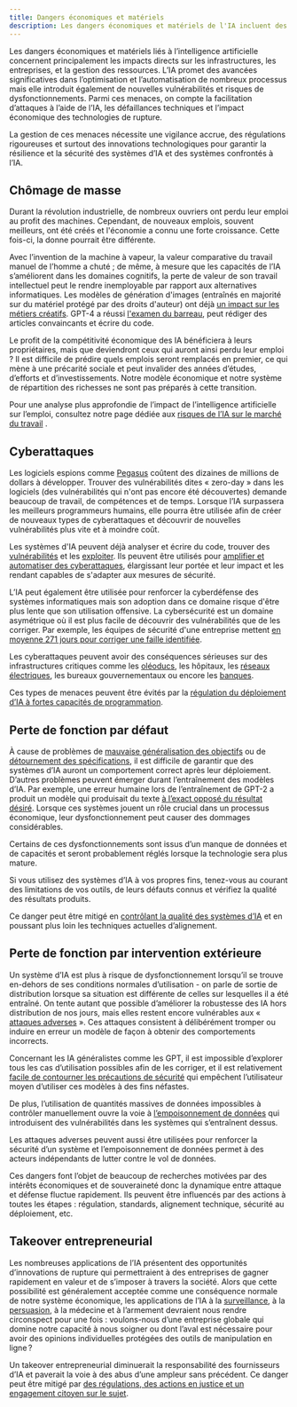 ```yaml
---
title: Dangers économiques et matériels
description: Les dangers économiques et matériels de l'IA incluent des impacts sur les infrastructures et les entreprises, de nouvelles vulnérabilités, et des défis d'automatisation, nécessitant une gestion prudente via la régulation et l'innovation technologique.
---
```


Les dangers économiques et matériels liés à l’intelligence artificielle concernent principalement les impacts directs sur les infrastructures, les entreprises, et la gestion des ressources. L’IA promet des avancées significatives dans l’optimisation et l’automatisation de nombreux processus mais elle introduit également de nouvelles vulnérabilités et risques de dysfonctionnements. Parmi ces menaces, on compte la facilitation d’attaques à l’aide de l’IA, les défaillances techniques et l’impact économique des technologies de rupture.

La gestion de ces menaces nécessite une vigilance accrue, des régulations rigoureuses et surtout des innovations technologiques pour garantir la résilience et la sécurité des systèmes d’IA et des systèmes confrontés à l’IA.

## Chômage de masse

Durant la révolution industrielle, de nombreux ouvriers ont perdu leur emploi au profit des machines. Cependant, de nouveaux emplois, souvent meilleurs, ont été créés et l'économie a connu une forte croissance. Cette fois-ci, la donne pourrait être différente.

Avec l’invention de la machine à vapeur, la valeur comparative du travail manuel de l’homme a chuté ; de même, à mesure que les capacités de l’IA s’améliorent dans les domaines cognitifs, la perte de valeur de son travail intellectuel peut le rendre inemployable par rapport aux alternatives informatiques. Les modèles de génération d'images (entraînés en majorité sur du matériel protégé par des droits d'auteur) ont déjà [un impact sur les métiers créatifs](https://cointelegraph.com/news/artists-face-a-choice-with-ai-adapt-or-become-obsolete). GPT-4 a réussi [l'examen du barreau](https://law.stanford.edu/2023/04/19/gpt-4-passes-the-bar-exam-what-that-means-for-artificial-intelligence-tools-in-the-legal-industry/), peut rédiger des articles convaincants et écrire du code.

Le profit de la compétitivité économique des IA bénéficiera à leurs propriétaires, mais que deviendront ceux qui auront ainsi perdu leur emploi ? Il est difficile de prédire quels emplois seront remplacés en premier, ce qui mène à une précarité sociale et peut invalider des années d’études, d’efforts et d’investissements. Notre modèle économique et notre système de répartition des richesses ne sont pas préparés à cette transition.

Pour une analyse plus approfondie de l’impact de l’intelligence artificielle sur l’emploi, consultez notre page dédiée aux [risques de l’IA sur le marché du travail](/emploi-ia)
.

## Cyberattaques

Les logiciels espions comme [Pegasus](<https://fr.wikipedia.org/wiki/Pegasus_(logiciel_espion)>) coûtent des dizaines de millions de dollars à développer. Trouver des vulnérabilités dites « zero-day » dans les logiciels (des vulnérabilités qui n'ont pas encore été découvertes) demande beaucoup de travail, de compétences et de temps. Lorsque l’IA surpassera les meilleurs programmeurs humains, elle pourra être utilisée afin de créer de nouveaux types de cyberattaques et découvrir de nouvelles vulnérabilités plus vite et à moindre coût.

Les systèmes d'IA peuvent déjà analyser et écrire du code, trouver des [vulnérabilités](https://betterprogramming.pub/i-used-gpt-3-to-find-213-security-vulnerabilities-in-a-single-codebase-cc3870ba9411) et les [exploiter](https://blog.checkpoint.com/2023/03/15/check-point-research-conducts-initial-security-analysis-of-chatgpt4-highlighting-potential-scenarios-for-accelerated-cybercrime/). Ils peuvent être utilisés pour [amplifier et automatiser des cyberattaques](https://www.crowdstrike.com/cybersecurity-101/cyberattacks/ai-powered-cyberattacks/), élargissant leur portée et leur impact et les rendant capables de s'adapter aux mesures de sécurité.

L’IA peut également être utilisée pour renforcer la cyberdéfense des systèmes informatiques mais son adoption dans ce domaine risque d'être plus lente que son utilisation offensive. La cybersécurité est un domaine asymétrique où il est plus facile de découvrir des vulnérabilités que de les corriger. Par exemple, les équipes de sécurité d'une entreprise mettent [en moyenne 271 jours pour corriger une faille identifiée](https://www.mend.io/blog/securing-the-software-supply-chain-mend-open-source-risk-report/#battling-the-remediation-gap).

Les cyberattaques peuvent avoir des conséquences sérieuses sur des infrastructures critiques comme les [oléoducs](https://fr.wikipedia.org/wiki/Cyberattaque_de_Colonial_Pipeline), les hôpitaux, les [réseaux électriques](https://obr.uk/box/cyber-attacks-during-the-russian-invasion-of-ukraine/), les bureaux gouvernementaux ou encore les [banques](https://fr.wikipedia.org/wiki/Cyber-braquage_de_la_banque_centrale_du_Bangladesh).

Ces types de menaces peuvent être évités par la [régulation du déploiement d’IA à fortes capacités de programmation](https://pauseia.fr/propositions).

## Perte de fonction par défaut

À cause de problèmes de [mauvaise généralisation des objectifs](https://arxiv.org/abs/2105.14111) ou de [détournement des spécifications](https://deepmind.google/discover/blog/specification-gaming-the-flip-side-of-ai-ingenuity/), il est difficile de garantir que des systèmes d’IA auront un comportement correct après leur déploiement. D’autres problèmes peuvent émerger durant l’entraînement des modèles d’IA. Par exemple, une erreur humaine lors de l’entraînement de GPT-2 a produit un modèle qui produisait du texte [à l’exact opposé du résultat désiré](https://arxiv.org/abs/1909.08593). Lorsque ces systèmes jouent un rôle crucial dans un processus économique, leur dysfonctionnement peut causer des dommages considérables.

Certains de ces dysfonctionnements sont issus d’un manque de données et de capacités et seront probablement réglés lorsque la technologie sera plus mature.

Si vous utilisez des systèmes d’IA à vos propres fins, tenez-vous au courant des limitations de vos outils, de leurs défauts connus et vérifiez la qualité des résultats produits.

Ce danger peut être mitigé en [contrôlant la qualité des systèmes d’IA](https://pauseia.fr/propositions) et en poussant plus loin les techniques actuelles d’alignement.

## Perte de fonction par intervention extérieure

Un système d’IA est plus à risque de dysfonctionnement lorsqu’il se trouve en-dehors de ses conditions normales d’utilisation - on parle de sortie de distribution lorsque sa situation est différente de celles sur lesquelles il a été entraîné. On tente autant que possible d’améliorer la robustesse des IA hors distribution de nos jours, mais elles restent encore vulnérables aux « [attaques adverses](https://www.forbes.com/councils/forbestechcouncil/2023/07/27/adversarial-attacks-on-ai-systems/) ». Ces attaques consistent à délibérément tromper ou induire en erreur un modèle de façon à obtenir des comportements incorrects.

Concernant les IA généralistes comme les GPT, il est impossible d’explorer tous les cas d’utilisation possibles afin de les corriger, et il est relativement [facile de contourner les précautions de sécurité](https://www.reddit.com/r/ChatGPTJailbreak/wiki/index/) qui empêchent l’utilisateur moyen d’utiliser ces modèles à des fins néfastes.

De plus, l’utilisation de quantités massives de données impossibles à contrôler manuellement ouvre la voie à [l’empoisonnement de données](https://arxiv.org/pdf/1804.00308) qui introduisent des vulnérabilités dans les systèmes qui s’entraînent dessus.

Les attaques adverses peuvent aussi être utilisées pour renforcer la sécurité d’un système et l’empoisonnement de données permet à des acteurs indépendants de lutter contre le vol de données.

Ces dangers font l’objet de beaucoup de recherches motivées par des intérêts économiques et de souveraineté donc la dynamique entre attaque et défense fluctue rapidement. Ils peuvent être influencés par des actions à toutes les étapes : régulation, standards, alignement technique, sécurité au déploiement, etc.

## Takeover entrepreneurial

Les nombreuses applications de l’IA présentent des opportunités d’innovations de rupture qui permettraient à des entreprises de gagner rapidement en valeur et de s’imposer à travers la société. Alors que cette possibilité est généralement acceptée comme une conséquence normale de notre système économique, les applications de l’IA à la [surveillance](https://www.forbes.com/councils/forbestechcouncil/2024/02/02/artificial-intelligence-the-new-eyes-of-surveillance/), à la [persuasion](https://arxiv.org/pdf/2303.08721), à la médecine et à l’armement devraient nous rendre circonspect pour une fois : voulons-nous d’une entreprise globale qui domine notre capacité à nous soigner ou dont l’aval est nécessaire pour avoir des opinions individuelles protégées des outils de manipulation en ligne ?

Un takeover entrepreneurial diminuerait la responsabilité des fournisseurs d’IA et paverait la voie à des abus d’une ampleur sans précédent. Ce danger peut être mitigé par [des régulations, des actions en justice et un engagement citoyen sur le sujet](https://pauseia.fr/propositions).
